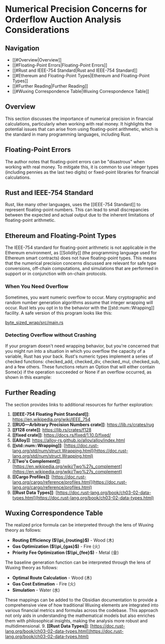# Numerical Precision Concerns for Orderflow Auction Analysis Considerations

## Navigation
- [[#Overview|Overview]]
- [[#Floating-Point Errors|Floating-Point Errors]]
- [[#Rust and IEEE-754 Standard|Rust and IEEE-754 Standard]]
- [[#Ethereum and Floating-Point Types|Ethereum and Floating-Point Types]]
- [[#Further Reading|Further Reading]]
- [[#Wuxing Correspondence Table|Wuxing Correspondence Table]]

## Overview
This section discusses the importance of numerical precision in financial calculations, particularly when working with real money. It highlights the potential issues that can arise from using floating-point arithmetic, which is the standard in many programming languages, including Rust.

## Floating-Point Errors
The author notes that floating-point errors can be "disastrous" when working with real money. To mitigate this, it is common to use integer types (including pennies as the last two digits) or fixed-point libraries for financial calculations.

## Rust and IEEE-754 Standard
Rust, like many other languages, uses the [[IEEE-754 Standard]] to represent floating-point numbers. This can lead to small discrepancies between the expected and actual output due to the inherent limitations of floating-point arithmetic.

## Ethereum and Floating-Point Types
The IEEE-754 standard for floating-point arithmetic is not applicable in the Ethereum environment, as [[Solidity]] (the programming language used for Ethereum smart contracts) does not have floating-point types. This means that the numerical precision concerns discussed are relevant for safe type conversions, off-chain computations, and simulations that are performed in support or in conjunction with on-chain protocols.

### When You Need Overflow

Sometimes, you want numeric overflow to occur. Many cryptographic and random number generation algorithms assume that integer wrapping will occur. Rust lets you opt in to the behavior with the [[std::num::Wrapping]] facility. A safe version of this program looks like this:

[byte_sized_wrap/src/main.rs](http://media.pragprog.com/titles/hwrustbrain/code/byte_sized_wrap/src/main.rs)

### Detecting Overflow without Crashing

If your program doesn't need wrapping behavior, but you're concerned that you might run into a situation in which you overflow the capacity of a variable, Rust has your back. Rust's numeric types implement a series of checked functions: checked_add, checked_div, checked_mul, checked_sub, and a few others. These functions return an Option that will either contain Some(x) if the operation succeeded or None if an overflow occurred, as shown in this example:

## Further Reading
The section provides links to additional resources for further exploration:

1. **[[IEEE-754 Floating Point Standard]]**: https://en.wikipedia.org/wiki/IEEE_754
2. **[[RUG—Arbitrary Precision Numbers crate]]**: https://lib.rs/crates/rug
3. **[[f128 crate]]**: https://lib.rs/crates/f128
4. **[[fixed crate]]**: https://docs.rs/fixed/1.10.0/fixed/
5. **[[Alloy]]**: https://alloy-rs.github.io/alloy/alloy/index.html
6. **[[std::num::Wrapping]]**: [https://doc.rust-lang.org/std/num/struct.Wrapping.html](https://doc.rust-lang.org/std/num/struct.Wrapping.html)
7. **[[Two's Complement]]**: [https://en.wikipedia.org/wiki/Two%27s_complement](https://en.wikipedia.org/wiki/Two%27s_complement)
8. **[[Cargo Profiles]]**: [https://doc.rust-lang.org/cargo/reference/profiles.html](https://doc.rust-lang.org/cargo/reference/profiles.html)
9. **[[Rust Data Types]]**: [https://doc.rust-lang.org/book/ch03-02-data-types.html](https://doc.rust-lang.org/book/ch03-02-data-types.html)

## Wuxing Correspondence Table
The realized price formula can be interpreted through the lens of Wuxing theory as follows:

- **Routing Efficiency ($\\pi_{routing}$)** - Wood (木)
- **Gas Optimization ($\\pi_{gas}$)** - Fire (火)
- **Priority Fee Optimization ($\\pi_{fee}$)** - Metal (金)

The baseline generation function can be interpreted through the lens of Wuxing theory as follows:

- **Optimal Route Calculation** - Wood (木)
- **Gas Cost Estimation** - Fire (火)
- **Simulation** - Water (水)

These mappings can be added to the Obsidian documentation to provide a comprehensive view of how traditional Wuxing elements are integrated into various financial metrics and formulas across the codebase. This approach not only aids in understanding the mathematical models but also enriches them with philosophical insights, making the analysis more robust and multidimensional.
9. **[[Rust Data Types]]**: [https://doc.rust-lang.org/book/ch03-02-data-types.html](https://doc.rust-lang.org/book/ch03-02-data-types.html)